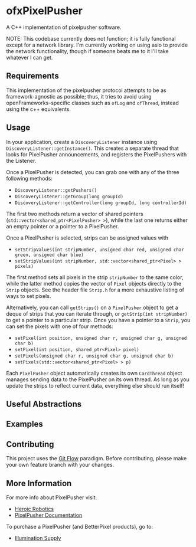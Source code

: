# ofxPixelPusher

A C++ implementation of pixelpusher software.

NOTE: This codebase currently does not function; it is fully functional except for a network library.  I'm currently working on using asio to provide the network functionality, though if someone beats me to it I'll take whatever I can get.

## Requirements
This implementation of the pixelpusher protocol attempts to be as framework-agnostic as possible; thus, it tries to avoid using openFrameworks-specific classes such as `ofLog` and `ofThread`, instead using the c++ equivalents.

## Usage
In your application, create a `DiscoveryListener` instance using `DiscoveryListener::getInstance()`.  This creates a
separate thread that looks for PixelPusher announcements, and registers the PixelPushers with the Listener.

Once a PixelPusher is detected, you can grab one with any of the three following methods:

- `DiscoveryListener::getPushers()`
- `DiscoveryListener::getGroup(long groupId)`
- `DiscoveryListener::getController(long groupId, long controllerId)`

The first two methods return a vector of shared pointers (`std::vector<shared_ptr<PixelPusher> >`), while the last one
returns either an empty pointer or a pointer to a PixelPusher.

Once a PixelPusher is selected, strips can be assigned values with
- `setStripValues(int stripNumber, unsigned char red, unsigned char green, unsigned char blue)`
- `setStripValues(int stripNumber, std::vector<shared_ptr<Pixel> > pixels)`

The first method sets all pixels in the strip `stripNumber` to the same color, while the latter method copies the vector
of `Pixel` objects directly to the `Strip` objects.  See the header file `Strip.h` for a more exhaustive listing of ways to set pixels.

Alternatively, you can call `getStrips()` on a `PixelPusher` object to get a deque of strips that you can iterate
through, or `getStrip(int stripNumber)` to get a pointer to a particular strip.  Once you have a pointer to a `Strip`,
you can set the pixels with one of four methods:

- `setPixel(int position, unsigned char r, unsigned char g, unsigned char b)`
- `setPixel(int position, shared_ptr<Pixel> pixel)`
- `setPixels(unsigned char r, unsigned char g, unsigned char b)`
- `setPixels(std::vector<shared_ptr<Pixel> > p)`

Each `PixelPusher` object automatically creates its own `CardThread` object manages sending data to the PixelPusher on
its own thread.  As long as you update the strips to reflect current data, everything else should run itself!

## Useful Abstractions

## Examples

## Contributing

This project uses the [Git Flow](http://nvie.com/posts/a-successful-git-branching-model/) paradigm.  Before contributing, please make your own feature branch with your changes.

## More Information
For more info about PixelPusher visit:
- [Heroic Robotics](http://www.heroicrobotics.com)
- [PixelPusher Documentation](https://sites.google.com/a/heroicrobot.com/pixelpusher/home)

To purchase a PixelPusher (and BetterPixel products), go to:
- [Illumination Supply](http://www.illuminationsupply.com/)
